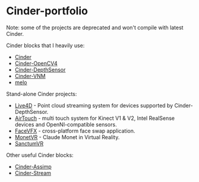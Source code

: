 # Cinder-portfolio

Note: some of the projects are deprecated and won't compile with latest Cinder.

Cinder blocks that I heavily use:

* [Cinder](https://github.com/cinder/Cinder)
* [Cinder-OpenCV4](https://github.com/jing-interactive/Cinder-OpenCV4)
* [Cinder-DepthSensor](https://github.com/jing-interactive/Cinder-DepthSensor)
* [Cinder-VNM](https://github.com/jing-interactive/Cinder-VNM)
* [melo](https://github.com/jing-interactive/melo)

Stand-alone Cinder projects:

* [Live4D](https://github.com/jing-interactive/Live4D) - Point cloud streaming system for devices supported by Cinder-DepthSensor.
* [AirTouch](https://github.com/jing-interactive/AirTouch) - multi touch system for Kinect V1 & V2, Intel RealSense devices and OpenNI-compatible sensors.
* [FaceVFX](https://github.com/jing-interactive/FaceVFX) - cross-platform face swap application.
* [MonetVR](https://github.com/jing-interactive/MonetVR) - Claude Monet in Virtual Reality.
* [SanctumVR](https://github.com/jing-interactive/SanctumVR)

Other useful Cinder blocks:
* [Cinder-Assimp](https://github.com/jing-interactive/Cinder-Assimp)
* [Cinder-Stream](https://github.com/jing-interactive/Cinder-Stream)
